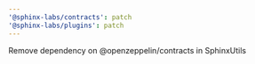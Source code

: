 ```yaml
---
'@sphinx-labs/contracts': patch
'@sphinx-labs/plugins': patch
---
```


Remove dependency on @openzeppelin/contracts in SphinxUtils
